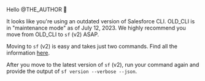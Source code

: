 Hello @THE_AUTHOR :wave:

It looks like you're using an outdated version of Salesforce CLI. OLD_CLI is in "maintenance mode" as of July 12, 2023. We highly recommend you move from OLD_CLI to `sf` (v2) ASAP.

Moving to `sf` (v2) is easy and takes just two commands. Find all the information [here](https://developer.salesforce.com/docs/atlas.en-us.sfdx_setup.meta/sfdx_setup/sfdx_setup_move_to_sf_v2.htm).

After you move to the latest version of `sf` (v2), run your command again and provide the output of `sf version --verbose --json`.
